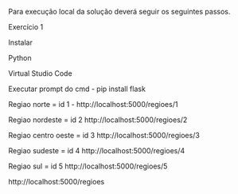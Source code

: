 Para execução local da solução deverá seguir os seguintes passos. 

Exercício 1

Instalar  

Python 

Virtual Studio Code 

  

Executar prompt do cmd - pip install flask 

  
Regiao norte = id 1 - 		 http://localhost:5000/regioes/1 

Regiao nordeste = id 2	    http://localhost:5000/regioes/2  

Regiao centro oeste = id 3 	http://localhost:5000/regioes/3 

Regiao sudeste = id 4       http://localhost:5000/regioes/4 

Regiao sul = id 5           http://localhost:5000/regioes/5  

http://localhost:5000/regioes 
